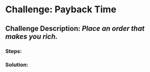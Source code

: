 # Challenge: Payback Time
## Challenge Description: *Place an order that makes you rich.*

### Steps: 


### Solution:
